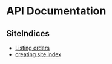 # API Documentation

## SiteIndices

* [Listing orders](siteindices/listing_orders.markdown)
* [creating site index](siteindices/creating_site_index.markdown)

